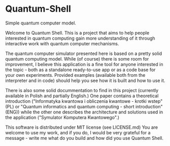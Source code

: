 # Quantum-Shell
Simple quantum computer model.

Welcome to Quantum Shell.
This is a project that aims to help people interested in quantum computing gain more understanding
of it through interactive work with quantum computer mechanisms.

The quantum computer simulator presented here is based on a pretty solid quantum computing model.
While (of course) there is some room for improvement, I believe this application is a fine tool
for anyone interested in the topic - both as a standalone ready-to-use app or as a code base for
your own experiments. Provided examples (available both from the interpreter and in code)
should help you see how it is built and how to use it.

There is also some solid docummentation to find in this project (currently available in Polish and partially English.)
One paper contains a theoretical introduction ("Informatyka kwantowa i obliczenia kwantowe - krotki wstep" (PL) or "Quantum informatics and quantum computing - short introduction" (ENG)) while the other one
describes the architecture and solutions used in the application ("Symulator Komputera Kwantowego".)

This software is distributed under MIT license (see LICENSE.md)
You are welcome to use my work, and if you do, I would be very grateful
for a message - write me what do you build and how did you use Quantum Shell.